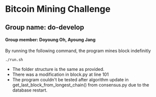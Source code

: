 # Bitcoin Mining Challenge
## Group name: do-develop
#### Group member: Doyoung Oh, Ayoung Jang

By running the following command, the program mines block indefinitly
```bash
./run.sh
```
- The folder structure is the same as provided.
- There was a modification in block.py at line 101
- The program couldn't be tested after algorithm update in get_last_block_from_longest_chain() from consensus.py due to the database restart.